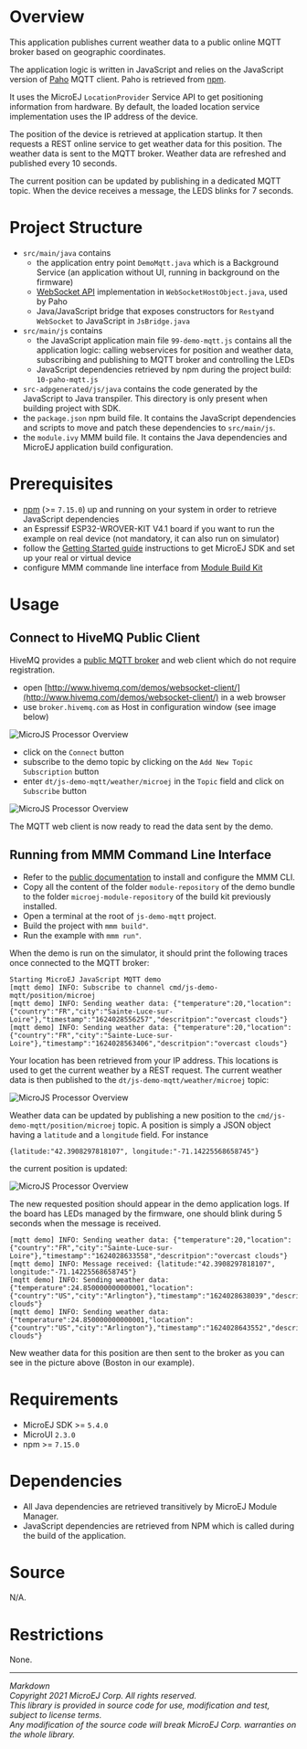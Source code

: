 # Overview

This application publishes current weather data to a public online MQTT broker based on geographic coordinates.

The application logic is written in JavaScript and relies on the JavaScript version of [Paho](https://github.com/eclipse/paho.mqtt.javascript) MQTT client.
Paho is retrieved from [npm](https://www.npmjs.com/).

It uses the MicroEJ `LocationProvider` Service API to get positioning information from hardware.
By default, the loaded location service implementation uses the IP address of the device.

The position of the device is retrieved at application startup. It then requests a REST online service to get weather data for this position.
The weather data is sent to the MQTT broker. Weather data are refreshed and published every 10 seconds.

The current position can be updated by publishing in a  dedicated MQTT topic. When the device receives a message, the LEDS blinks for 7 seconds.

# Project Structure

- `src/main/java` contains
  * the application entry point `DemoMqtt.java` which is a Background Service (an application without UI, running in background on the firmware)
  * [WebSocket API](https://developer.mozilla.org/en-US/docs/Web/API/WebSocket) implementation in `WebSocketHostObject.java`, used by Paho
  * Java/JavaScript bridge that exposes constructors for `Resty`and `WebSocket` to JavaScript in `JsBridge.java`
- `src/main/js` contains
  * the JavaScript application main file `99-demo-mqtt.js` contains all the application logic: calling webservices for position and weather data, subscribing and publishing to MQTT broker and controlling the LEDs 
  * JavaScript dependencies retrieved by npm during the project build: `10-paho-mqtt.js`
- `src-adpgenerated/js/java` contains the code generated by the JavaScript to Java transpiler. This directory is only present when building project with SDK.
- the `package.json` npm build file. It contains the JavaScript dependencies and scripts to move and patch these dependencies to `src/main/js`.
- the `module.ivy` MMM build file. It contains the Java dependencies and MicroEJ application build configuration.

# Prerequisites

- [npm](https://www.npmjs.com/) (>= `7.15.0`) up and running on your system in order to retrieve JavaScript dependencies
- an Espressif ESP32-WROVER-KIT V4.1 board if you want to run the example on real device (not mandatory, it can also run on simulator)
- follow the [Getting Started guide](https://developer.microej.com/create-your-first-application/get-started-app-development-on-espressif-esp32-wroverkit-v41/)
instructions to get MicroEJ SDK and set up your real or virtual device
- configure MMM commande line interface from [Module Build Kit](https://docs.microej.com/en/latest/ApplicationDeveloperGuide/mmm.html?highlight=mmm%20cli#build-kit)

# Usage

## Connect to HiveMQ Public Client

HiveMQ provides a [public MQTT broker](https://www.hivemq.com/public-mqtt-broker/) and web client which do not require registration.
- open [http://www.hivemq.com/demos/websocket-client/](http://www.hivemq.com/demos/websocket-client/) in a web browser
- use `broker.hivemq.com` as Host in configuration window (see image below)

![MicroJS Processor Overview](doc/images/hivemq_client_conf.png)

- click on the `Connect` button
- subscribe to the demo topic by clicking on the `Add New Topic Subscription` button
- enter `dt/js-demo-mqtt/weather/microej` in the `Topic` field and click on `Subscribe` button

![MicroJS Processor Overview](doc/images/subscribe_mqtt_demo.png)

The MQTT web client is now ready to read the data sent by the demo.


## Running from MMM Command Line Interface

- Refer to the [public documentation](https://docs.microej.com/en/latest/ApplicationDeveloperGuide/mmm.html#command-line-interface) to install and configure the MMM CLI.
- Copy all the content of the folder `module-repository` of the demo bundle to the folder `microej-module-repository` of the build kit previously installed.
- Open a terminal at the root of `js-demo-mqtt` project.
- Build the project with `mmm build"`.
- Run the example with `mmm run"`.

When the demo is run on the simulator, it should print the following traces once connected to the MQTT broker:

```
Starting MicroEJ JavaScript MQTT demo
[mqtt demo] INFO: Subscribe to channel cmd/js-demo-mqtt/position/microej
[mqtt demo] INFO: Sending weather data: {"temperature":20,"location":{"country":"FR","city":"Sainte-Luce-sur-Loire"},"timestamp":"1624028556257","descritpion":"overcast clouds"}
[mqtt demo] INFO: Sending weather data: {"temperature":20,"location":{"country":"FR","city":"Sainte-Luce-sur-Loire"},"timestamp":"1624028563406","descritpion":"overcast clouds"}
```

Your location has been retrieved from your IP address. This locations is used to get the current weather by a REST request.
The current weather data is then published to the `dt/js-demo-mqtt/weather/microej` topic:

![MicroJS Processor Overview](doc/images/hivemq_client_connected.png)

Weather data can be updated by publishing a new position to the `cmd/js-demo-mqtt/position/microej` topic.
A position is simply a JSON object having a `latitude` and a `longitude` field. For instance

```
{latitude:"42.3908297818107", longitude:"-71.14225568658745"}
```

the current position is updated:

![MicroJS Processor Overview](doc/images/hivemq_client_update.png)

The new requested position should appear in the demo application logs. If the board has LEDs managed by the firmware, one should blink during
5 seconds when the message is received.

```
[mqtt demo] INFO: Sending weather data: {"temperature":20,"location":{"country":"FR","city":"Sainte-Luce-sur-Loire"},"timestamp":"1624028633558","descritpion":"overcast clouds"}
[mqtt demo] INFO: Message received: {latitude:"42.3908297818107", longitude:"-71.14225568658745"}
[mqtt demo] INFO: Sending weather data: {"temperature":24.850000000000001,"location":{"country":"US","city":"Arlington"},"timestamp":"1624028638039","descritpion":"scattered clouds"}
[mqtt demo] INFO: Sending weather data: {"temperature":24.850000000000001,"location":{"country":"US","city":"Arlington"},"timestamp":"1624028643552","descritpion":"scattered clouds"}
```

New weather data for this position are then sent to the broker as you can see in the picture above (Boston in our example).


# Requirements

- MicroEJ SDK >= `5.4.0`
- MicroUI `2.3.0`
- npm >= `7.15.0`

# Dependencies

- All Java dependencies are retrieved transitively by MicroEJ Module Manager.
- JavaScript dependencies are retrieved from NPM which is called during the build of the application.

# Source

N/A.

# Restrictions

None.


---
_Markdown_  
_Copyright 2021 MicroEJ Corp. All rights reserved._  
_This library is provided in source code for use, modification and test, subject to license terms._  
_Any modification of the source code will break MicroEJ Corp. warranties on the whole library._  
